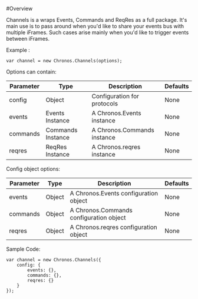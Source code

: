 #Overview

Channels is a wraps Events, Commands and ReqRes as a full package.
It's main use is to pass around when you'd like to share your events bus with multiple iFrames.
Such cases arise mainly when you'd like to trigger events between iFrames.

Example :
```
var channel = new Chronos.Channels(options);
```

Options can contain:

| Parameter | Type | Description |  Defaults |
| ---       | ---  | ---         | ---       |
| config | Object | Configuration for protocols | None |
| events | Events Instance | A Chronos.Events instance | None |
| commands | Commands Instance | A Chronos.Commands instance | None |
| reqres | ReqRes Instance | A Chronos.reqres instance | None |


Config object options:

| Parameter | Type | Description |  Defaults |
| ---       | ---  | ---         | ---       |
| events | Object | A Chronos.Events configuration object| None |
| commands | Object | A Chronos.Commands configuration object| None |
| reqres | Object | A Chronos.reqres configuration object| None |


Sample Code:
```
var channel = new Chronos.Channels({
    config: {
        events: {},
        commands: {},
        reqres: {}
    }
});
```

